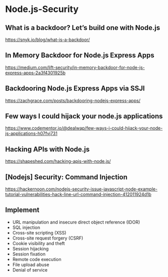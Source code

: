 # Node.js-Security

## What is a backdoor? Let’s build one with Node.js
https://snyk.io/blog/what-is-a-backdoor/

## In Memory Backdoor for Node.js Express Apps
https://medium.com/lift-security/in-memory-backdoor-for-node-js-express-apps-2a3f4301925b

## Backdooring Node.js Express Apps via SSJI
https://zachgrace.com/posts/backdooring-nodejs-express-apps/

## Few ways I could hijack your node.js applications
https://www.codementor.io/@dealwap/few-ways-i-could-hijack-your-node-js-applications-h07fvj731

## Hacking APIs with Node.js
https://shapeshed.com/hacking-apis-with-node.js/

## [Nodejs] Security: Command Injection
https://hackernoon.com/nodejs-security-issue-javascript-node-example-tutorial-vulnerabilities-hack-line-url-command-injection-412011924d1b

## Implement

- URL manipulation and insecure direct object reference (IDOR)
- SQL injection
- Cross-site scripting (XSS)
- Cross-site request forgery (CSRF)
- Cookie visibility and theft
- Session hijacking
- Session fixation
- Remote code execution
- File upload abuse
- Denial of service
